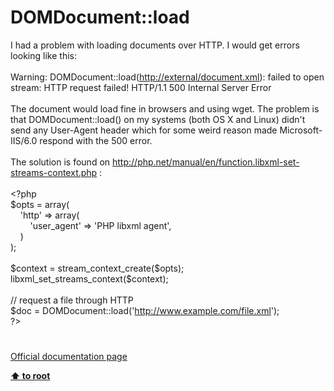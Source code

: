 # DOMDocument::load




<div class="phpcode"><span class="html">
I had a problem with loading documents over HTTP. I would get errors looking like this:<br><br>Warning: DOMDocument::load(<a href="http://external/document.xml" rel="nofollow" target="_blank">http://external/document.xml</a>): failed to open stream: HTTP request failed! HTTP/1.1 500 Internal Server Error<br><br>The document would load fine in browsers and using wget. The problem is that DOMDocument::load() on my systems (both OS X and Linux) didn&apos;t send any User-Agent header which for some weird reason made Microsoft-IIS/6.0 respond with the 500 error.<br><br>The solution is found on <a href="http://php.net/manual/en/function.libxml-set-streams-context.php" rel="nofollow" target="_blank">http://php.net/manual/en/function.libxml-set-streams-context.php</a> : <br><br><span class="default">&lt;?php<br>$opts </span><span class="keyword">= array(<br>&#xA0; &#xA0; </span><span class="string">&apos;http&apos; </span><span class="keyword">=&gt; array(<br>&#xA0; &#xA0; &#xA0; &#xA0; </span><span class="string">&apos;user_agent&apos; </span><span class="keyword">=&gt; </span><span class="string">&apos;PHP libxml agent&apos;</span><span class="keyword">,<br>&#xA0; &#xA0; )<br>);<br><br></span><span class="default">$context </span><span class="keyword">= </span><span class="default">stream_context_create</span><span class="keyword">(</span><span class="default">$opts</span><span class="keyword">);<br></span><span class="default">libxml_set_streams_context</span><span class="keyword">(</span><span class="default">$context</span><span class="keyword">);<br><br></span><span class="comment">// request a file through HTTP<br></span><span class="default">$doc </span><span class="keyword">= </span><span class="default">DOMDocument</span><span class="keyword">::</span><span class="default">load</span><span class="keyword">(</span><span class="string">&apos;<a href="http://www.example.com/file.xml" rel="nofollow" target="_blank">http://www.example.com/file.xml</a>&apos;</span><span class="keyword">);<br></span><span class="default">?&gt;</span>
</span>
</div>
  

#

[Official documentation page](https://www.php.net/manual/en/domdocument.load.php)

**[⬆ to root](/)**